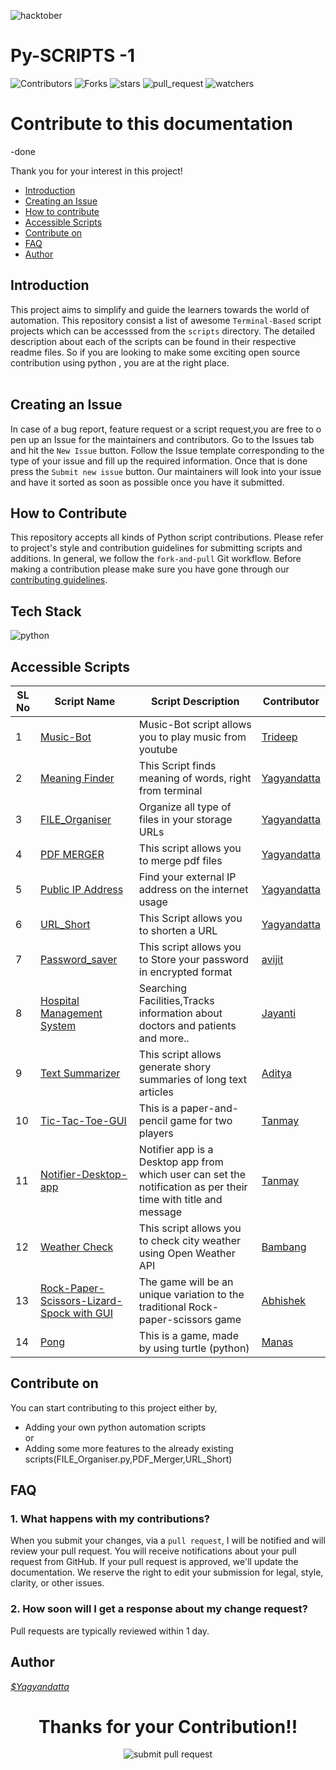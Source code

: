 ![hacktober](https://miro.medium.com/max/1400/0*nuqEJFMVU_qIE2ZO)

# Py-SCRIPTS -1

![Contributors](https://img.shields.io/github/contributors/DSC-CETB/Py-Scripts?color=darkgreen&style=plasitc)
![Forks](https://img.shields.io/github/forks/DSC-CETB/Py-Scripts?color=blue&style=plasitc)
![stars](https://img.shields.io/github/stars/DSC-CETB/Py-Scripts?style=plastic)
![pull_request](https://img.shields.io/github/issues-pr/DSC-CETB/Py-Scripts?style=plastic)
![watchers](https://img.shields.io/github/watchers/DSC-CETB/Py-Scripts?style=social)

# Contribute to this documentation

-done

Thank you for your interest in this project!

* [Introduction](#introduction)
* [Creating an Issue](#creating-an-issue)
* [How to contribute](#how-to-contribute)
* [Accessible Scripts](#accessible-scripts)
* [Contribute on](#contribute-on)
* [FAQ](#faq)
* [Author](#author)

## **Introduction**

This project aims to simplify and guide the learners towards the world of automation. This repository consist a list of awesome `Terminal-Based` script projects which  can be accesssed from  the ``scripts`` directory. The detailed description  about each of the scripts can be found in their respective readme files.
So if you are looking to make some exciting open source contribution using python , you are at the right place.
</br>
</br>

## **Creating an Issue**

In case of a bug report, feature request or a script request,you are free to open up an Issue for the maintainers and contributors. Go to the Issues tab and hit the `New Issue` button. Follow the Issue template corresponding to the type of your issue and fill up the required information. Once that is done press the `Submit new issue` button. Our maintainers will look into your issue and have it sorted as soon as possible once you have it submitted.

## **How to Contribute**

This repository accepts all kinds of Python script contributions. Please refer to project's style and contribution guidelines for submitting scripts and additions. In general, we follow the `fork-and-pull` Git workflow. Before making a contribution please make sure you have gone through our [contributing guidelines](https://github.com/DSC-CETB/Py-Scripts/blob/master/.github/CONTRIBUTING.md).

## **Tech Stack**

![python](https://img.shields.io/badge/python-grey?&style=for-the-badge&logo=python&logoColor=blue)

## **Accessible Scripts**

| SL No | Script Name                | Script Description                                                                                       | Contributor                                                                                                                |
| --------- | -------------------------- | -------------------------------------------------------------------------------------------------------- | ------------------------------------------------------------------------------------------------------------------- |
| 1         | [Music-Bot](https://github.com/DSC-CETB/Py-Scripts/tree/main/scripts/Music-Bot)                     | Music-Bot script allows you to play music from youtube                                                        | [Trideep](https://github.com/Dstri26)                       |
| 2         | [Meaning Finder](https://github.com/DSC-CETB/Py-Scripts/tree/main/scripts/Meaning%20Finder) | This Script finds meaning of words, right from terminal | [Yagyandatta](https://github.com/yagyandatta)                   |
| 3         | [FILE_Organiser](https://github.com/DSC-CETB/Py-Scripts/tree/main/scripts/FILE_Organiser.py)          | Organize all type of files in your storage URLs                                                                          | [Yagyandatta](https://github.com/yagyandatta)      |
| 4         | [PDF MERGER](https://github.com/DSC-CETB/Py-Scripts/tree/main/scripts/PDF_Merger)           | This script allows you to merge pdf files                                               | [Yagyandatta](https://github.com/yagyandatta)             |
| 5         | [Public IP Address](https://github.com/DSC-CETB/Py-Scripts/tree/main/scripts/Public%20IP%20Address)         | Find your external IP address on the internet usage                                                       | [Yagyandatta](https://github.com/yagyandatta)         |
| 6         | [URL_Short](https://github.com/DSC-CETB/Py-Scripts/tree/main/scripts/URL_Short)   | This Script allows you to shorten a URL | [Yagyandatta](https://github.com/yagyandatta) |
| 7         | [Password_saver](https://github.com/DSC-CETB/Py-Scripts/tree/main/scripts/Password-saver)   | This script allows you to Store your password in encrypted format | [avijit](https://github.com/avijitsamantaray) |
| 8         | [Hospital Management System](https://github.com/DSC-CETB/Py-Scripts/tree/main/scripts/Hospital%20Management%20System)   | Searching Facilities,Tracks information about doctors and patients and more.. | [Jayanti](https://github.com/Jayanti2919) |
| 9         | [Text Summarizer](https://github.com/DSC-CETB/Py-Scripts/tree/main/scripts/Text%20Summarizer)   | This script allows generate shory summaries of long text articles | [Aditya](https://github.com/aditya172926) |
| 10         | [Tic-Tac-Toe-GUI](https://github.com/DSC-CETB/Py-Scripts/tree/main/scripts/Tic-Tac-Toe-GUI)   | This is a paper-and-pencil game for two players | [Tanmay](https://github.com/TanCodes) |
| 11         | [Notifier-Desktop-app](https://github.com/DSC-CETB/Py-Scripts/tree/main/scripts/Notifier-Desktop-app)   | Notifier app is a Desktop app from which user can set the notification as per their time with title and message | [Tanmay](https://github.com/TanCodes) |
| 12         | [Weather Check](https://github.com/DSC-CETB/Py-Scripts/tree/main/scripts/Weather)  | This script allows you to check city weather using Open Weather API | [Bambang](https://github.com/bamsarts) |
| 13         | [Rock-Paper-Scissors-Lizard-Spock with GUI](https://github.com/DSC-CETB/Py-Scripts/tree/main/scripts/Rock-Paper-Scissors-Lizard-Spock%20with%20%20GUI)  | The game will be an unique variation to the traditional Rock-paper-scissors game | [Abhishek](https://github.com/abhishekdwibedy-2002) |
| 14         | [Pong](https://github.com/DSC-CETB/Py-Scripts/tree/main/scripts/Pong-master)  | This is a game, made by using turtle (python) | [Manas](https://github.com/manas1410) |


## **Contribute on**

You can start contributing to this project  either by,

* Adding your own python automation scripts
</br>or
* Adding some more features to the already existing scripts(FILE_Organiser.py,PDF_Merger,URL_Short)

## **FAQ**

### 1. What happens with my contributions?

When you submit your changes, via a `pull request`, I will be notified and will review your pull request. You will receive notifications about your pull request from GitHub. If your pull request is approved, we'll update the documentation. We reserve the right to edit your submission for legal, style, clarity, or other issues.

### 2. How soon will I get a response about my change request?

Pull requests are typically reviewed within 1 day.

## **Author**

_[$Yagyandatta](https://github.com/yagyandatta)_

<div>
<h1 align="center"> Thanks for your Contribution!! </h1>
</div>

<div align='center'>
<img style="float: center;" src=".github/images/1_IRGHmiGsa16stedQvIaZfw.gif" alt="submit pull request" />
</div>
